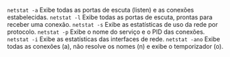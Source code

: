 `netstat -a` Exibe todas as portas de escuta (listen) e as conexões estabelecidas.
`netstat -l` Exibe todas as portas de escuta, prontas para receber uma conexão.
`netstat -s` Exibe as estatísticas de uso da rede por protocolo.
`netstat -p` Exibe o nome do serviço e o PID das conexões.
`netstat -i` Exibe as estatísticas das interfaces de rede.
`netstat -ano` Exibe todas as conexões (a), não resolve os nomes (n) e exibe o temporizador (o).
